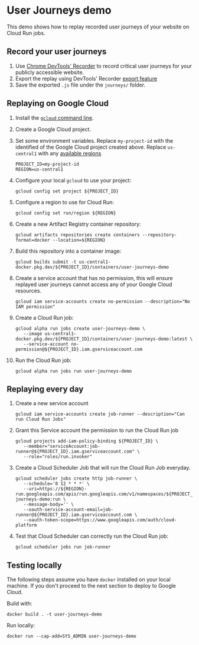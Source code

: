 # User Journeys demo

This demo shows how to replay recorded user journeys of your website on Cloud Run jobs.

## Record your user journeys

1. Use [Chrome DevTools' Recorder](https://developer.chrome.com/docs/devtools/recorder/) to record critical user journeys for your publicly accessible website.
1. Export the replay using DevTools' Recorder [export feature](https://developer.chrome.com/docs/devtools/recorder/#edit-flows)
1. Save the exported `.js` file under the `journeys/` folder.

## Replaying on Google Cloud

1. Install the [`gcloud` command line](https://cloud.google.com/sdk/docs/install).
1. Create a Google Cloud project.
1. Set some environment variables.
   Replace `my-project-id` with the identified of the Google Cloud project created above.
   Replace `us-central1` with any [available regions](https://cloud.google.com/run/docs/locations)
   ```
   PROJECT_ID=my-project-id
   REGION=us-central1
   ```
1. Configure your local `gcloud` to use your project:
   ```
   gcloud config set project ${PROJECT_ID}
   ```
1. Configure a region to use for Cloud Run:
   ```
   gcloud config set run/region ${REGION}
   ```
1. Create a new Artifact Registry container repository:
   ```
   gcloud artifacts repositories create containers --repository-format=docker --location=${REGION}
   ```
1. Build this repository into a container image:
   ```
   gcloud builds submit -t us-central1-docker.pkg.dev/${PROJECT_ID}/containers/user-journeys-demo
   ```
1. Create a service account that has no permission, this will ensure replayed user journeys cannot access any of your Google Cloud resources. 
   ```
   gcloud iam service-accounts create no-permission --description="No IAM permission"
   ```

1. Create a Cloud Run job:
   ```
   gcloud alpha run jobs create user-journeys-demo \
      --image us-central1-docker.pkg.dev/${PROJECT_ID}/containers/user-journeys-demo:latest \
      --service-account no-permission@${PROJECT_ID}.iam.gserviceaccount.com
   ```
1. Run the Cloud Run job:
   ```
   gcloud alpha run jobs run user-journeys-demo
   ```

## Replaying every day

1. Create a new service account
   ```
   gcloud iam service-accounts create job-runner --description="Can run Cloud Run Jobs"
   ```
1. Grant this Service account the permission to run the Cloud Run job
   ```
   gcloud projects add-iam-policy-binding ${PROJECT_ID} \
      --member="serviceAccount:job-runner@${PROJECT_ID}.iam.gserviceaccount.com" \
      --role="roles/run.invoker"
   ```
1. Create a Cloud Scheduler Job that will run the Cloud Run Job everyday.
   ```
   gcloud scheduler jobs create http job-runner \
      --schedule='0 12 * * *' \
      --uri=https://${REGION}-run.googleapis.com/apis/run.googleapis.com/v1/namespaces/${PROJECT_ID}/jobs/user-journeys-demo:run \
      --message-body='' \
      --oauth-service-account-email=job-runner@${PROJECT_ID}.iam.gserviceaccount.com \
      --oauth-token-scope=https://www.googleapis.com/auth/cloud-platform
   ```
1. Test that Cloud Scheduler can correctly run the Cloud Run job:
   ```
   gcloud scheduler jobs run job-runner
   ```

## Testing locally

The following steps assume you have `docker` installed on your local machine. If you don't proceed to the next section to deploy to Google Cloud.

Build with:

```
docker build . -t user-journeys-demo
```

Run locally:

```
docker run --cap-add=SYS_ADMIN user-journeys-demo
```

